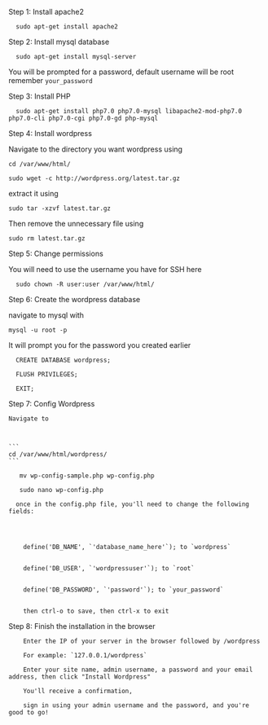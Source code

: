 Step 1: Install apache2
```
  sudo apt-get install apache2
``` 
Step 2: Install mysql database
```
  sudo apt-get install mysql-server
```  
  You will be prompted for a password, default username will be root remember `your_password`
  
Step 3: Install PHP
```
  sudo apt-get install php7.0 php7.0-mysql libapache2-mod-php7.0 php7.0-cli php7.0-cgi php7.0-gd php-mysql
```  
Step 4: Install wordpress

  Navigate to the directory you want wordpress using
  ```
  cd /var/www/html/
  ```
  ```
  sudo wget -c http://wordpress.org/latest.tar.gz
  ```
  extract it using 
  ```
  sudo tar -xzvf latest.tar.gz
  ```
  Then remove the unnecessary file using
  
  ```
  sudo rm latest.tar.gz
  ```
  
Step 5: Change permissions

  You will need to use the username you have for SSH here
  
  
  ```
    sudo chown -R user:user /var/www/html/
   ``` 
   
   
Step 6: Create the wordpress database

  navigate to mysql with  
  ```
  mysql -u root -p 
  ```
  It will prompt you for the password you created earlier
  
  
  ```
    CREATE DATABASE wordpress;
  ```  
 
  ```
    FLUSH PRIVILEGES;
  ```
  
  ```
    EXIT;
  ```
    
 
Step 7: Config Wordpress



    Navigate to
    
    
    
    ```
    cd /var/www/html/wordpress/
    ```

 ``` 
    mv wp-config-sample.php wp-config.php
 ``` 
 
 ```
    sudo nano wp-config.php
 ```  
 
      once in the config.php file, you'll need to change the following fields:
      
      
      
      
        define('DB_NAME', `'database_name_here'`); to `wordpress`
        
        
        define('DB_USER', `'wordpressuser'`); to `root`
        
        
        define('DB_PASSWORD', `'password'`); to `your_password`
        
        
        then ctrl-o to save, then ctrl-x to exit
        
        
        
 Step 8: Finish the installation in the browser
 
        Enter the IP of your server in the browser followed by /wordpress 
        
        For example: `127.0.0.1/wordpress`
        
        Enter your site name, admin username, a password and your email address, then click "Install Wordpress"
        
        You'll receive a confirmation, 
        
        sign in using your admin username and the password, and you're good to go!
   
